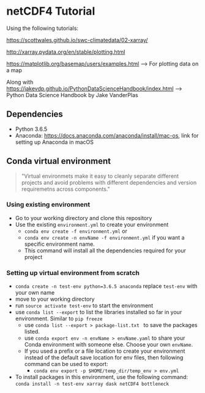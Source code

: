 # netCDF4 Tutorial

Using the following tutorials:

https://scottwales.github.io/swc-climatedata/02-xarray/

http://xarray.pydata.org/en/stable/plotting.html

https://matplotlib.org/basemap/users/examples.html  --> For plotting data on a map

Along with https://jakevdp.github.io/PythonDataScienceHandbook/index.html --> Python Data Science Handbook by Jake VanderPlas

## Dependencies

 - Python 3.6.5
 - Anaconda: https://docs.anaconda.com/anaconda/install/mac-os, link for setting up Anaconda in macOS

 
## Conda virtual environment

> "Virtual environmets make it easy to cleanly separate different projects and avoid problems with different dependencies and version requiremetns across components."

### Using existing environment

- Go to your working directory and clone this repository
- Use the existing `environment.yml` to create your environment
	- `conda env create -f environment.yml` or
	-  `conda env create -n envName -f environment.yml` if you want a specific environment name. 
    - This command will install all the dependencies required for your project

### Setting up virtual environment from scratch 


 - `conda create -n test-env python=3.6.5 anaconda`  replace `test-env` with your own name
 - move to your working directory
 - run `source activate test-env` to start the environment
 - use `conda list --export` to list the libraries installed so far in your environment. Similar to `pip freeze`
	 - use `conda list --export > package-list.txt ` to save the packages listed. 
	 - use `conda export env -n envName > envName.yaml` to share your Conda environment with someone else. Choose your own `envName`. 
	 - If you used a prefix or a file location to create your environment instead of the default save location for env files, then following command can be used to export:
		- `conda env export -p $HOME/temp_dir/temp_env > env.yml`
 - To install packages in this environment, use the following command:
 		`conda install -n test-env xarray dask netCDF4 bottleneck`